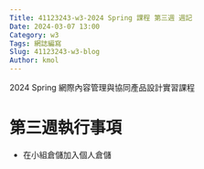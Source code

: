 ```yaml
---
Title: 41123243-w3-2024 Spring 課程 第三週 週記
Date: 2024-03-07 13:00
Category: w3
Tags: 網誌編寫
Slug: 41123243-w3-blog
Author: kmol
---
```


2024 Spring 網際內容管理與協同產品設計實習課程

<!-- PELICAN_END_SUMMARY -->

# 第三週執行事項
- 在小組倉儲加入個人倉儲

